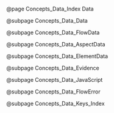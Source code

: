 @page Concepts_Data_Index Data

@subpage Concepts_Data_Data

@subpage Concepts_Data_FlowData

@subpage Concepts_Data_AspectData

@subpage Concepts_Data_ElementData

@subpage Concepts_Data_Evidence

@subpage Concepts_Data_JavaScript

@subpage Concepts_Data_FlowError

@subpage Concepts_Data_Keys_Index
